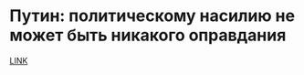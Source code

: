 # Путин: политическому насилию не может быть никакого оправдания



[LINK](https://varlamov.ru/2358654.html)
